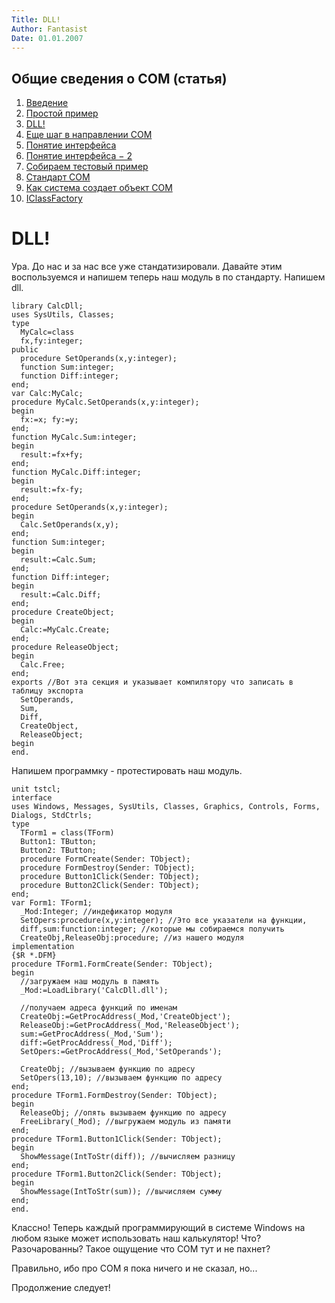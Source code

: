 ```yaml
---
Title: DLL!
Author: Fantasist
Date: 01.01.2007
---
```



Общие сведения о COM (статья)
-----------------------------

1. [Введение](./)
2. [Простой пример](02_simple_sample/)
3. [DLL!](03_dll/)
4. [Еще шаг в направлении COM](04_com_step/)
5. [Понятие интерфейса](05_interface/)
6. [Понятие интерфейса − 2](06_interface2/)
7. [Собираем тестовый пример](07_testsample/)
8. [Стандарт СОМ](08_com_standard/)
9. [Как система создает объект СОМ](09_com_create/)
10. [IClassFactory](10_iclassfactory/)

# DLL!

Ура. До нас и за нас все уже стандатизировали. Давайте этим
воспользуемся и напишем теперь наш модуль в по стандарту. Напишем dll.

    library CalcDll;
    uses SysUtils, Classes;
    type
      MyCalc=class
      fx,fy:integer;
    public
      procedure SetOperands(x,y:integer);
      function Sum:integer;
      function Diff:integer;
    end;
    var Calc:MyCalc;
    procedure MyCalc.SetOperands(x,y:integer);
    begin
      fx:=x; fy:=y;
    end;
    function MyCalc.Sum:integer;
    begin
      result:=fx+fy;
    end;
    function MyCalc.Diff:integer;
    begin
      result:=fx-fy;
    end;
    procedure SetOperands(x,y:integer);
    begin
      Calc.SetOperands(x,y);
    end;
    function Sum:integer;
    begin
      result:=Calc.Sum;
    end;
    function Diff:integer;
    begin
      result:=Calc.Diff;
    end;
    procedure CreateObject;
    begin
      Calc:=MyCalc.Create;
    end;
    procedure ReleaseObject;
    begin
      Calc.Free;
    end;
    exports //Вот эта секция и указывает компилятору что записать в таблицу экспорта
      SetOperands,
      Sum,
      Diff,
      CreateObject,
      ReleaseObject;
    begin
    end.

Напишем программку - протестировать наш модуль.

    unit tstcl;
    interface
    uses Windows, Messages, SysUtils, Classes, Graphics, Controls, Forms, Dialogs, StdCtrls;
    type
      TForm1 = class(TForm)
      Button1: TButton;
      Button2: TButton;
      procedure FormCreate(Sender: TObject);
      procedure FormDestroy(Sender: TObject);
      procedure Button1Click(Sender: TObject);
      procedure Button2Click(Sender: TObject);
    end;
    var Form1: TForm1;
      _Mod:Integer; //индефикатор модуля
      SetOpers:procedure(x,y:integer); //Это все указатели на функции,
      diff,sum:function:integer; //которые мы собираемся получить
      CreateObj,ReleaseObj:procedure; //из нашего модуля
    implementation
    {$R *.DFM}
    procedure TForm1.FormCreate(Sender: TObject);
    begin
      //загружаем наш модуль в память
      _Mod:=LoadLibrary('CalcDll.dll'); 
     
      //получаем адреса функций по именам 
      CreateObj:=GetProcAddress(_Mod,'CreateObject');
      ReleaseObj:=GetProcAddress(_Mod,'ReleaseObject');
      sum:=GetProcAddress(_Mod,'Sum');
      diff:=GetProcAddress(_Mod,'Diff');
      SetOpers:=GetProcAddress(_Mod,'SetOperands');
       
      CreateObj; //вызываем функцию по адресу
      SetOpers(13,10); //вызываем функцию по адресу
    end;
    procedure TForm1.FormDestroy(Sender: TObject);
    begin
      ReleaseObj; //опять вызываем функцию по адресу
      FreeLibrary(_Mod); //выгружаем модуль из памяти
    end;
    procedure TForm1.Button1Click(Sender: TObject);
    begin
      ShowMessage(IntToStr(diff)); //вычисляем разницу
    end;
    procedure TForm1.Button2Click(Sender: TObject);
    begin
      ShowMessage(IntToStr(sum)); //вычисляем сумму
    end;
    end.

Классно! Теперь каждый программирующий в системе Windows на любом языке
может использовать наш калькулятор! Что? Разочарованны? Такое ощущение
что COM тут и не пахнет?

Правильно, ибо про СОМ я пока ничего и не сказал, но...

Продолжение следует!
